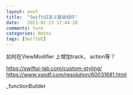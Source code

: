 ```yaml
---
layout: post  
title:  "SwiftUI定义基础组件"  
date:   2021-02-23 17:44:28
comments: ture
categories: Notes  
tags: [SwiftUI]  
---
```

如何在ViewModifier 上增加track， action等？

https://swiftui-lab.com/custom-styling/
https://www.xspdf.com/resolution/60031681.html

_functionBuilder

